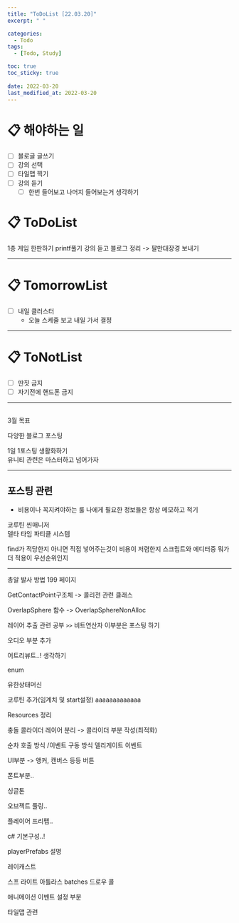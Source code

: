 ```yaml
---
title: "ToDoList [22.03.20]"
excerpt: " "

categories:
  - Todo
tags:
  - [Todo, Study]

toc: true
toc_sticky: true
 
date: 2022-03-20
last_modified_at: 2022-03-20
---
```


# 📋 해야하는 일 

- [ ] 블로글 글쓰기
- [ ] 강의 선택
- [ ] 타일맵 찍기
- [ ] 강의 듣기
  - [ ] 한번 들어보고 나머지 들어보는거 생각하기

# 📋 ToDoList  

1층 게임 한판하기
printf풀기
강의 듣고 블로그 정리 -> 팔만대장경 보내기

---

# 📋 TomorrowList  

- [ ] 내일 클러스터
  - 오늘 스케줄 보고 내일 가서 결정

---

# 📋 ToNotList  

- [ ] 딴짓 금지
- [ ] 자기전에 핸드폰 금지

---

## 

3월 목표  

다양한 블로그 포스팅  

1일 1포스팅 생활화하기  
유니티 관련은 마스터하고 넘어가자  

---

## 포스팅 관련  

* 비용이나 꼭지켜야하는 룰 나에게 필요한 정보들은 항상 메모하고 적기

코루틴
씬매니저  
델타 타임
파티클 시스템

find가 적당한지 아니면 직접 넣어주는것이 비용이 저렴한지
스크립트와 에디터중 뭐가 더 적용이 우선순위인지

---  

총알 발사 방법 199 페이지

GetContactPoint구조체 -> 콜리전 관련 클래스

OverlapSphere 함수 -> OverlapSphereNonAlloc

레이어 추출 관련 공부 `>>` 비트연산자 이부분은 포스팅 하기

오디오 부분 추가

어트리뷰트..! 생각하기

enum

유한상태머신

코루틴 추가(임계치 및 start설정)  aaaaaaaaaaaaa

Resources 정리  

충돌 콜라이더 레이어 분리 -> 콜라이더 부분 작성(최적화)

순차 호출 방식 /이벤트 구동 방식 델리게이트 이벤트  

UI부분 -> 앵커, 캔버스 등등 버튼  

폰트부분..  

싱글톤

오브젝트 풀링..  

플레이어 프리펩..

c# 기본구성..!  

playerPrefabs 설명

레이캐스트

스프 라이트 아틀라스 batches 드로우 콜  

애니메이션 이벤트 설정 부분

타일맵 관련  
